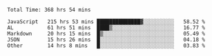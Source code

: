 
<!--START_SECTION:waka-->

```text
Total Time: 368 hrs 54 mins

JavaScript   215 hrs 53 mins ██████████████▓░░░░░░░░░░   58.52 %
AL           61 hrs 51 mins  ████▒░░░░░░░░░░░░░░░░░░░░   16.77 %
Markdown     20 hrs 15 mins  █▒░░░░░░░░░░░░░░░░░░░░░░░   05.49 %
JSON         15 hrs 26 mins  █░░░░░░░░░░░░░░░░░░░░░░░░   04.18 %
Other        14 hrs 8 mins   █░░░░░░░░░░░░░░░░░░░░░░░░   03.83 %
```

<!--END_SECTION:waka-->











